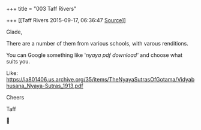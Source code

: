 +++
title = "003 Taff Rivers"

+++
[[Taff Rivers	2015-09-17, 06:36:47 [Source](https://groups.google.com/g/samskrita/c/eoqYfZKJbpE)]]



  
Glade,  
  
 There are a number of them from various schools, with varous renditions.  
  
 You can Google something like '*nyaya pdf download'* and choose what suits you.  
  
 Like:
<https://ia801406.us.archive.org/35/items/TheNyayaSutrasOfGotama/Vidyabhusana_Nyaya-Sutras_1913.pdf>  
  
Cheers  
  
 Taff



